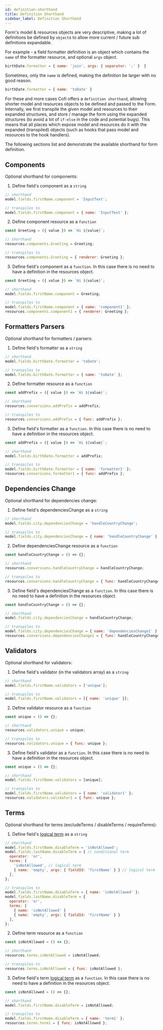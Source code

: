 ```yaml
---
id: definition-shorthand
title: Definition Shorthand
sidebar_label: Definition Shorthand
---
```


 Form's model & resources objects are very descriptive, making a lot of definitions be defined by `object`s to allow more current / future sub definitions expandable. 

 For example - a field formatter definition is an object which contains the `name` of the formatter resource, and optional `args` object.

 ```javascript
 birthDate.formatter = { name: 'join', args: { separator: ';' }  }
 ```

 Sometimes, only the `name` is defined, making the definition be larger with no good reason.

 ```javascript
 birthDate.formatter = { name: 'toDate' }
 ```

For these and more cases Cofi offers a `definition shorthand`, allowing shorter model and resources objects to be defined and passed to the Form.
Internally, we first transpile the given model and resources to their expanded structures, and store / manage the form using the expanded structures (to avoid a lot of `if-else` in the code and potential bugs). This means that all places which expose model and resources do it with the expanded (transpiled) objects (such as hooks that pass model and resources to the hook handlers).

The following sections list and demonstrate the available shorthand for form definition.

## Components

Optional shorthand for components:

1. Define field's component as a `string`

```javascript
// shorthand
model.fields.firstName.component = 'InputText'; 

// transpiles to
model.fields.firstName.component = { name: 'InputText' }; 
```

2. Define component resource as a `function`

```javascript
const Greeting = ({ value }) => `Hi ${value}`;

// shorthand
resources.components.Greeting = Greeting;

// transpiles to
resources.components.Greeting = { renderer: Greeting };
```

3. Define field's component as a `function`. In this case there is no need to have a definition in the resources object.

```javascript
const Greeting = ({ value }) => `Hi ${value}`;

// shorthand
model.fields.firstName.component = Greeting;

// transpiles to
model.fields.firstName.component = { name: 'component1' };
resources.components.component1 = { renderer: Greeting }; 
```

## Formatters Parsers

Optional shorthand for formatters / parsers:

1. Define field's formatter as a `string`

```javascript
// shorthand
model.fields.birthDate.formatter = 'toDate'; 

// transpiles to
model.fields.birthDate.formatter = { name: 'toDate' }; 
```

2. Define formatter resource as a `function`

```javascript
const addPrefix = ({ value }) => `Hi ${value}`;

// shorthand
resources.conversions.addPrefix = addPrefix;

// transpiles to
resources.conversions.addPrefix = { func: addPrefix };
```

3. Define field's formatter as a `function`. In this case there is no need to have a definition in the resources object.

```javascript
const addPrefix = ({ value }) => `Hi ${value}`;

// shorthand
model.fields.birthDate.formatter = addPrefix;

// transpiles to
model.fields.birthDate.formatter = { name: 'formatter1' };
resources.conversions.formatter1 = { func: addPrefix }; 
```

## Dependencies Change

Optional shorthand for dependencies change:

1. Define field's dependenciesChange as a `string`

```javascript
// shorthand
model.fields.city.dependenciesChange = 'handleCountryChange'; 

// transpiles to
model.fields.city.dependenciesChange = { name: 'handleCountryChange' }; 
```

2. Define dependenciesChange resource as a `function`

```javascript
const handleCountryChange = () => {};

// shorthand
resources.conversions.handleCountryChange = handleCountryChange;

// transpiles to
resources.conversions.handleCountryChange = { func: handleCountryChange };
```

3. Define field's dependenciesChange as a `function`. In this case there is no need to have a definition in the resources object.

```javascript
const handleCountryChange = () => {};

// shorthand
model.fields.city.dependenciesChange = handleCountryChange;

// transpiles to
model.fields.city.dependenciesChange = { name: 'dependenciesChange1' };
resources.conversions.dependenciesChange1 = { func: handleCountryChange }; 
```

## Validators

Optional shorthand for validators:

1. Define field's validator (in the validators array) as a `string`

```javascript
// shorthand
model.fields.firstName.validators = ['unique']; 

// transpiles to
model.fields.firstName.validators = [{ name: 'unique' }]; 
```

2. Define validator resource as a `function`

```javascript
const unique = () => {};

// shorthand
resources.validators.unique = unique;

// transpiles to
resources.validators.unique = { func: unique };
```

3. Define field's validator as a `function`. In this case there is no need to have a definition in the resources object.

```javascript
const unique = () => {};

// shorthand
model.fields.firstName.validators = [unique];

// transpiles to
model.fields.firstName.validators = { name: 'validator1' };
resources.validators.validator1 = { func: unique }; 
```

## Terms

Optional shorthand for terms (excludeTerms / disableTerms / requireTerms):

1. Define field's [logical term](term#logical-term-object) as a `string`

```javascript
// shorthand
model.fields.firstName.disableTerm = 'isNotAllowed'; 
model.fields.lastName.disableTerm = { // conditional term
  operator: 'or', 
  terms: [
    'isNotAllowed', // logical term
    { name: 'empty', args: { fieldId: 'firstName' } } // logical term
  ],
};

// transpiles to
model.fields.firstName.disableTerm = { name: 'isNotAllowed' }; 
model.fields.lastName.disableTerm = { 
  operator: 'or',
  terms: [
    { name: 'isNotAllowed' }
    { name: 'empty', args: { fieldId: 'firstName' } }
  ],
};
```

2. Define term resource as a `function`

```javascript
const isNotAllowed = () => {};

// shorthand
resources.terms.isNotAllowed = isNotAllowed;

// transpiles to
resources.terms.isNotAllowed = { func: isNotAllowed };
```

3. Define field's term [logical term](term#logical-term-object) as a `function`. In this case there is no need to have a definition in the resources object.

```javascript
const isNotAllowed = () => {};

// shorthand
model.fields.firstName.disableTerm = isNotAllowed;

// transpiles to
model.fields.firstName.disableTerm = { name: 'term1' };
resources.terms.term1 = { func: isNotAllowed }; 
```